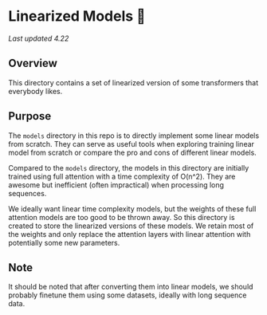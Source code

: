 # Linearized Models 🚀

*Last updated 4.22*

## Overview

This directory contains a set of linearized version of some transformers that everybody likes.

## Purpose

The `models` directory in this repo is to directly implement some linear models from scratch. They can serve as useful tools when exploring training linear model from scratch or compare the pro and cons of different linear models.

Compared to the `models` directory, the models in this directory are initially trained using full attention with a time complexity of O(n^2). They are awesome but inefficient (often impractical) when processing long sequences.

We ideally want linear time complexity models, but the weights of these full attention models are too good to be thrown away. So this directory is created to store the linearized versions of these models. We retain most of the weights and only replace the attention layers with linear attention with potentially some new parameters.

## Note

It should be noted that after converting them into linear models, we should probably finetune them using some datasets, ideally with long sequence data.
